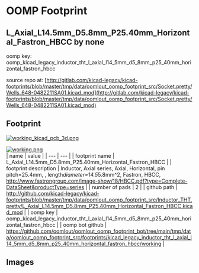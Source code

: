 # OOMP Footprint  
## L_Axial_L14.5mm_D5.8mm_P25.40mm_Horizontal_Fastron_HBCC  by none  
  
oomp key: oomp_kicad_legacy_inductor_tht_l_axial_l14_5mm_d5_8mm_p25_40mm_horizontal_fastron_hbcc  
  
source repo at: [http://gitlab.com/kicad-legacy/kicad-footprints/blob/master/tmp/data/oomlout_oomp_footprint_src/Socket.pretty/Wells_648-0482211SA01.kicad_mod](http://gitlab.com/kicad-legacy/kicad-footprints/blob/master/tmp/data/oomlout_oomp_footprint_src/Socket.pretty/Wells_648-0482211SA01.kicad_mod)  
## Footprint  
  
[![working_kicad_pcb_3d.png](working_kicad_pcb_3d_600.png)](working_kicad_pcb_3d.png)  
  
[![working.png](working_600.png)](working.png)  
| name | value | 
| --- | --- | 
| footprint name | L_Axial_L14.5mm_D5.8mm_P25.40mm_Horizontal_Fastron_HBCC | 
| footprint description | Inductor, Axial series, Axial, Horizontal, pin pitch=25.4mm, , length*diameter=14.5*5.8mm^2, Fastron, HBCC, http://www.fastrongroup.com/image-show/18/HBCC.pdf?type=Complete-DataSheet&productType=series | 
| number of pads | 2 | 
| github path | http://github.com/kicad-legacy/kicad-footprints/blob/master/tmp/data/oomlout_oomp_footprint_src/Inductor_THT.pretty/L_Axial_L14.5mm_D5.8mm_P25.40mm_Horizontal_Fastron_HBCC.kicad_mod | 
| oomp key | oomp_kicad_legacy_inductor_tht_l_axial_l14_5mm_d5_8mm_p25_40mm_horizontal_fastron_hbcc | 
| oomp bot github | https://github.com/oomlout/oomlout_oomp_footprint_bot/tree/main/tmp/data/oomlout_oomp_footprint_src/footprints/kicad_legacy_inductor_tht_l_axial_l14_5mm_d5_8mm_p25_40mm_horizontal_fastron_hbcc/working | 
## Images  
